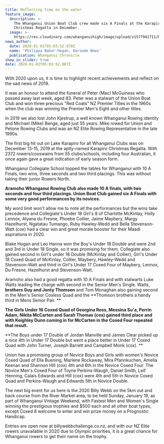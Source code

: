 ```yaml
---
title: Reflecting time on the water
feature_image:
  description: >-
    The Whanganui Union Boat Club crew made six A Finals at the Karapiro
    Christmas Regatta in December.
  image: >-
    https://res.cloudinary.com/whanganuihigh/image/upload/v1577941711/News/Chron_1.1.20.jpg
news_author:
  date: 2020-01-01T05:03:52.870Z
  name: 'Philippa Baker-Hogan, Oarsome News'
  publication: Whanganui Chronicle
show_in_slider: true
date: 2020-01-02T05:03:52.887Z
---
```

With 2020 upon us, it is time to highlight recent achievements and reflect on the sad news of 2019.

It was an honour to attend the funeral of Peter (Mac) McGuiness who passed away last week, aged 83. Peter was a stalwart of the Union Boat Club and won three precious "Red Coats" NZ Premier Titles in the 1960s when the club was winning the Premier Men's Eight and other titles.

In 2019 we also lost John Kjestrup, a well known Whanganui Rowing identity and Michael (Mike) Benge, aged just 55 years. Mike rowed for Union and Petone Rowing Clubs and was an NZ Elite Rowing Representative in the late 1990s.

The first big hit out on Lake Karapiro for all Whanganui Clubs was on December 13-15, 2019 at the aptly-named Karapiro Christmas Regatta. With 2372 rowers/coxswains from 55 clubs/schools, including four Australian, it once again gave a great indication of early season form.

Whanganui Collegiate School topped the tables for Whanganui with 10 A Finals, two wins, three seconds and two third placings. This was without taking their junior Rowers North.

**Aramoho Whanganui Rowing Club also made 10 A finals, with two seconds and four third placings. Union Boat Club gained six A Finals with some very good performances by its novices.**

My word limit won't allow me to note all the performances but the wins take precedence and Collegiate's Under 18 Girl's 8 of Charlotte McKinlay, Holly Lennox, Alyana du Fresne, Phoebe Collier, Jaime Maybery, Margy Hazelhurst, Ngatatau Tumango, Ruby Hawley-Wedd and Bella Stevenson-Watt (cox) had a clear win and great morale booster for their Maadi aspirations in 2020.

Blake Hogan and Leo Hanna won the Boy's Under 18 Double and were 2nd and 3rd in Under 18 Single, so it was promising for them. Collegiate also gained second in Girl's under 18 Double (McKinlay and Collier), Girl's Under 18 Coxed Quad of McKinlay, Collier, Maybery, Hawley-Wedd and Stevenson-Watt and third in Girl's Under 17 Coxed Four of Maybery, Lennox, Du Fresne, Hazelhurst and Stevenson-Watt.

Aramoho also had a good regatta with 10 A Finals and with stalwarts Luke Watts leading the charge with second in the Senior Men's Single. Watts, **brothers Guy and Jonty Thomson** and Tom Monaghan also gaining second in the Men's Senior Coxless Quad and the **Thomson brothers a handy third in Mens Senior Pair.**

**The Girls Under 16 Coxed Quad of Georgina Ross, Messina Su'a, Perrin Adam, Nikita McCarten and Sarah Thomas (cox) gained third place and with Keighley Dunn coming in for McCarten in the Coxed Four repeated that result.**

**The Boys under 17 Double of Jordan Manville and James Clear picked up a nice 4th in Under 17 Double but went a place better in Under 17 Coxed Quad with John Turner, Joseph Barrett and Campbell Monk (cox).**

Union has a promising group of Novice Boys and Girls with women's Novice Coxed Quad of Ella Buening, Marlene Rockaway, Mira Pfannkuchen, Amelia Keenan and Shannon Hill (cox) 4th and 6th in the Novice Coxed Four. The Novice Men's Coxed Four of Toyne Perkins-Waugh, Daniel Smith, Leif Henning, Calais Edwards and Hill (cox) were 4th and 5th in Novice Coxed Quad and Perkins-Waugh and Edwards 5th in Novice Double.

The next big event for us here is the 2020 Billy Webb on the 5km out and back course from the River Market area, to be held Sunday, January 19, as part of Whanganui Vintage Weekend, with Fastest Men and Women's Single winning the prestigious trophies and $500 each and all other boat types, except Coxed 8 welcome to enter and win prize money on a Prognostic Handicap.

Entries are open now at billywebbchallenge.co.nz, and with our NZ Elite rowers unavailable in 2020 due to Olympic priorities, it is a great chance for Whanganui rowers to get their name on the trophy.
